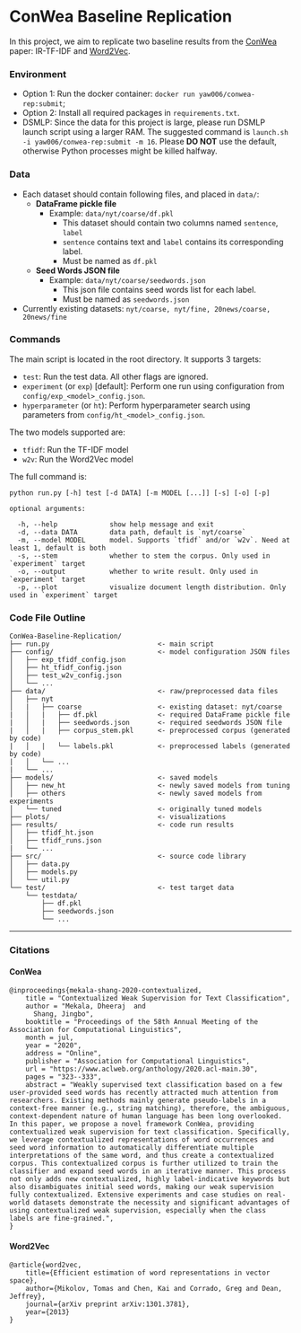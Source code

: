 # ConWea Baseline Replication
In this project, we aim to replicate two baseline results from the [ConWea](#conwea) paper: IR-TF-IDF and [Word2Vec](#word2vec).



### Environment
- Option 1: Run the docker container: `docker run yaw006/conwea-rep:submit`;
- Option 2: Install all required packages in `requirements.txt`.
- DSMLP: Since the data for this project is large, please run DSMLP launch script using a larger RAM. The suggested command is `launch.sh -i yaw006/conwea-rep:submit -m 16`. Please **DO NOT** use the default, otherwise Python processes might be killed halfway.

### Data
- Each dataset should contain following files, and placed in `data/`:
  - **DataFrame pickle file**
    - Example: ```data/nyt/coarse/df.pkl```
      - This dataset should contain two columns named ```sentence```, ```label```
      - ```sentence``` contains text and ```label``` contains its corresponding label.
      - Must be named as ```df.pkl```
  - **Seed Words JSON file**
    - Example: ```data/nyt/coarse/seedwords.json```
      - This json file contains seed words list for each label.
      - Must be named as ```seedwords.json```
- Currently existing datasets: `nyt/coarse, nyt/fine, 20news/coarse, 20news/fine`

### Commands
The main script is located in the root directory. It supports 3 targets:
- `test`: Run the test data. All other flags are ignored.
- `experiment` (or `exp`) [default]: Perform one run using configuration from `config/exp_<model>_config.json`.
- `hyperparameter` (or `ht`): Perform hyperparameter search using parameters from `config/ht_<model>_config.json`.

The two models supported are:
- `tfidf`: Run the TF-IDF model
- `w2v`: Run the Word2Vec model

The full command is:

```
python run.py [-h] test [-d DATA] [-m MODEL [...]] [-s] [-o] [-p]

optional arguments:

  -h, --help             show help message and exit
  -d, --data DATA        data path, default is `nyt/coarse`
  -m, --model MODEL      model. Supports `tfidf` and/or `w2v`. Need at least 1, default is both
  -s, --stem             whether to stem the corpus. Only used in `experiment` target
  -o, --output           whether to write result. Only used in `experiment` target
  -p, --plot             visualize document length distribution. Only used in `experiment` target
```

### Code File Outline
```
ConWea-Baseline-Replication/
├── run.py                           <- main script
├── config/                          <- model configuration JSON files
│   ├── exp_tfidf_config.json
│   ├── ht_tfidf_config.json
│   ├── test_w2v_config.json
│   └── ...
├── data/                            <- raw/preprocessed data files
│   ├── nyt
│   |   ├── coarse                   <- existing dataset: nyt/coarse
|   │   |   ├── df.pkl               <- required DataFrame pickle file
|   │   |   ├── seedwords.json       <- required seedwords JSON file
|   │   |   ├── corpus_stem.pkl      <- preprocessed corpus (generated by code)
|   │   |   └── labels.pkl           <- preprocessed labels (generated by code)
|   │   └── ...
|   └── ...
├── models/                          <- saved models
│   ├── new_ht                       <- newly saved models from tuning
│   ├── others                       <- newly saved models from experiments
│   └── tuned                        <- originally tuned models
├── plots/                           <- visualizations
├── results/                         <- code run results
│   ├── tfidf_ht.json
│   ├── tfidf_runs.json
|   └── ...
├── src/                             <- source code library
│   ├── data.py
│   ├── models.py
│   └── util.py
└── test/                            <- test target data
    └── testdata/
        ├── df.pkl
        ├── seedwords.json
        └── ...
```

---
### Citations
#### ConWea
```
@inproceedings{mekala-shang-2020-contextualized,
    title = "Contextualized Weak Supervision for Text Classification",
    author = "Mekala, Dheeraj  and
      Shang, Jingbo",
    booktitle = "Proceedings of the 58th Annual Meeting of the Association for Computational Linguistics",
    month = jul,
    year = "2020",
    address = "Online",
    publisher = "Association for Computational Linguistics",
    url = "https://www.aclweb.org/anthology/2020.acl-main.30",
    pages = "323--333",
    abstract = "Weakly supervised text classification based on a few user-provided seed words has recently attracted much attention from researchers. Existing methods mainly generate pseudo-labels in a context-free manner (e.g., string matching), therefore, the ambiguous, context-dependent nature of human language has been long overlooked. In this paper, we propose a novel framework ConWea, providing contextualized weak supervision for text classification. Specifically, we leverage contextualized representations of word occurrences and seed word information to automatically differentiate multiple interpretations of the same word, and thus create a contextualized corpus. This contextualized corpus is further utilized to train the classifier and expand seed words in an iterative manner. This process not only adds new contextualized, highly label-indicative keywords but also disambiguates initial seed words, making our weak supervision fully contextualized. Extensive experiments and case studies on real-world datasets demonstrate the necessity and significant advantages of using contextualized weak supervision, especially when the class labels are fine-grained.",
}
```

#### Word2Vec
```
@article{word2vec,
    title={Efficient estimation of word representations in vector space},
    author={Mikolov, Tomas and Chen, Kai and Corrado, Greg and Dean, Jeffrey},
    journal={arXiv preprint arXiv:1301.3781},
    year={2013}
}
```